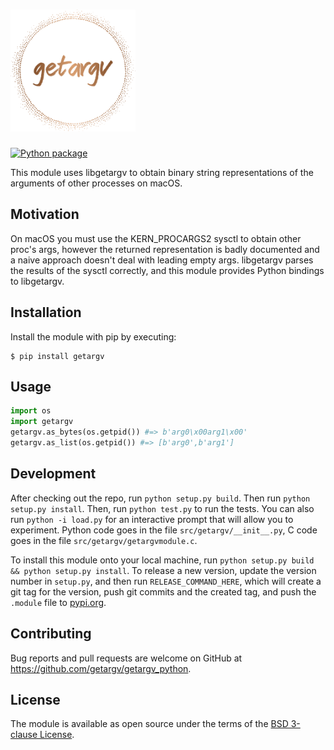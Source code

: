 <h1><img src="logo.svg" width="200" alt="getargv"></h1>

[![Python package](https://github.com/getargv/getargv.py/actions/workflows/python-package.yml/badge.svg)](https://github.com/getargv/getargv.py/actions/workflows/python-package.yml)

This module uses libgetargv to obtain binary string representations of the arguments of other processes on macOS.

## Motivation

On macOS you must use the KERN_PROCARGS2 sysctl to obtain other proc's args, however the returned representation is badly documented and a naive approach doesn't deal with leading empty args. libgetargv parses the results of the sysctl correctly, and this module provides Python bindings to libgetargv.

## Installation

Install the module with pip by executing:

    $ pip install getargv

## Usage

```python
import os
import getargv
getargv.as_bytes(os.getpid()) #=> b'arg0\x00arg1\x00'
getargv.as_list(os.getpid()) #=> [b'arg0',b'arg1']
```

## Development

After checking out the repo, run `python setup.py build`. Then run `python setup.py install`. Then, run `python test.py` to run the tests. You can also run `python -i load.py` for an interactive prompt that will allow you to experiment. Python code goes in the file `src/getargv/__init__.py`, C code goes in the file `src/getargv/getargvmodule.c`.

To install this module onto your local machine, run `python setup.py build && python setup.py install`. To release a new version, update the version number in `setup.py`, and then run `RELEASE_COMMAND_HERE`, which will create a git tag for the version, push git commits and the created tag, and push the `.module` file to [pypi.org](https://pypi.org).

## Contributing

Bug reports and pull requests are welcome on GitHub at https://github.com/getargv/getargv_python.

## License

The module is available as open source under the terms of the [BSD 3-clause License](https://opensource.org/licenses/BSD-3-Clause).
